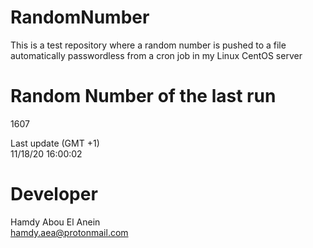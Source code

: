 # RandomNumber    
This is a test repository where a random number is pushed to a file automatically passwordless from a cron job in my Linux CentOS server    
# Random Number of the last run   
1607
      
Last update (GMT +1)    
11/18/20 16:00:02
# Developer    
Hamdy Abou El Anein   
hamdy.aea@protonmail.com
